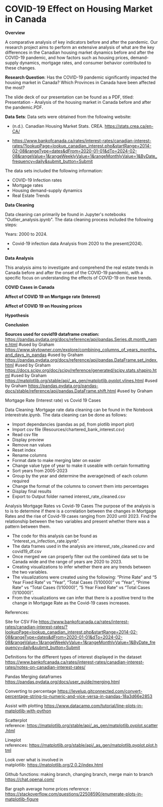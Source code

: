 # COVID-19 Effect on Housing Market in Canada

**Overview**

A comparative analysis of key indicators before and after the pandemic. Our research project aims to perform an extensive analysis of what are the key differences in the Canadian housing market dynamics before and after the COVID-19 pandemic, and how factors such as housing prices, demand-supply dynamics, mortgage rates, and consumer behavior contributed to these changes.

**Research Question**: Has the COVID-19 pandemic significantly impacted the housing market in Canada? Which Provinces in Canada have been affected the most? 

The slide deck of our presentation can be found as a PDF, titled: Presentation - Analysis of the housing market in Canada before and after the pandemic.PDF.

**Data Sets**: Data sets were obtained from the following website:

- (n.d.). Canadian Housing Market Stats. CREA. https://stats.crea.ca/en-CA/

- https://www.bankofcanada.ca/rates/interest-rates/canadian-interest-rates/?lookupPage=lookup_canadian_interest.php&startRange=2014-02-08&rangeType=dates&dFrom=2020-01-01&dTo=2024-02-08&rangeValue=1&rangeWeeklyValue=1&rangeMonthlyValue=1&ByDate_frequency=daily&submit_button=Submit

The data sets included the following information:
- COVID-19 Infection rates
- Mortgage rates
- Housing demand-supply dynamics
- Real Estate Trends

**Data Cleaning**

Data cleaning can primarily be found in Jupyter's notebooks "Outlier_analysis.ipynb". The data cleaning process included the following steps:

Years: 2000 to 2024.
- Covid-19 infection data Analysis from 2020 to the present(2024).
- 


**Data Analysis**

This analysis aims to investigate and comprehend the real estate trends in Canada before and after the onset of the COVID-19 pandemic, with a specific focus on understanding the effects of COVID-19 on these trends.

**COVID Cases in Canada**

**Affect of COVID 19 on Mortgage rate (Interest)**

**Affect of COVID 19 on Housing prices**

**Hypothesis**

**Conclusion**

**Sources used for covid19 dataframe creation:**
https://pandas.pydata.org/docs/reference/api/pandas.Series.dt.month_name.html #used by Graham
https://www.skytowner.com/explore/combining_columns_of_years_months_and_days_in_pandas #used by Graham
https://pandas.pydata.org/docs/reference/api/pandas.DataFrame.set_index.html #used by Graham
https://docs.scipy.org/doc/scipy/reference/generated/scipy.stats.shapiro.html #used by Graham
https://matplotlib.org/stable/api/_as_gen/matplotlib.pyplot.vlines.html #used by Graham
https://pandas.pydata.org/pandas-docs/stable/reference/api/pandas.DataFrame.shift.html #used by Graham


Mortgage Rate (Interest rate) vs Covid 19 Cases

Data Cleaning:
Mortgage rate data cleaning can be found in the Notebook interestrate.ipynb. The data cleaning can be done as follows:
- Import dependancies (pandas as pd, from plotlib import plot)
- Import csv file (Resources/chartered_bank_interest.csv)
- Read csv file
- Display preview 
- Remove nan values
- Reset index
- Rename columns
- Format date to make merging later on easier
- Change value type of year to make it useable with certain formatting 
- Sort years from 2005-2023 
- Group by the year and determine the average(med) of each column required
- Change the format of the columns to convert them into percentages
- Display final results
- Export to Output folder named interest_rate_cleaned.csv

Analysis
Mortgage Rates vs Covid-19 Cases
The purpose of the analysis is to is to determine if there is a correlation between the changes in Mortgage Rates and the rise of Covid-19 cases ranging from 2020 until 2023. Find the relationship between the two variables and present whether there was a pattern between them.

- The code for this analysis can be found as “interest_vs_infection_rate.ipynb”.
- The data frames used in the analysis are interest_rate_cleaned.csv and covid19_df.csv
- Once merged we can properly filter out the combined data set to be Canada wide and the range of years are 2020 to 2023.
- Creating visualizations to infer whether there are any trends between the two variables. 
- The visualizations were created using the following: “Prime Rate” and “5 Year Fixed Rate” vs “Year”, “Total Cases (1/10000)” vs “Year”, “Prime Rate” vs “Total Cases (1/10000)”, “5 Year Fixed Rate” vs “Total Cases (1/10000)”.
- From the visualizations we can infer that there is a positive trend to the change in Mortgage Rate as the Covid-19 cases increases.

References:

Site for CSV File
https://www.bankofcanada.ca/rates/interest-rates/canadian-interest-rates/?lookupPage=lookup_canadian_interest.php&startRange=2014-02-08&rangeType=dates&dFrom=2020-01-01&dTo=2024-02-08&rangeValue=1&rangeWeeklyValue=1&rangeMonthlyValue=1&ByDate_frequency=daily&submit_button=Submit

Definitions for the different types of interest displayed in the dataset
https://www.bankofcanada.ca/rates/interest-rates/canadian-interest-rates/notes-on-canadian-interest-rates/

Pandas Merging dataframes
https://pandas.pydata.org/docs/user_guide/merging.html

Converting to percentage
https://levelup.gitconnected.com/convert-percentage-string-to-numeric-and-vice-versa-in-pandas-18a3d66e2853

Assist with plotting
https://www.datacamp.com/tutorial/line-plots-in-matplotlib-with-python

Scatterplot reference: https://matplotlib.org/stable/api/_as_gen/matplotlib.pyplot.scatter.html

Lineplot references: https://matplotlib.org/stable/api/_as_gen/matplotlib.pyplot.plot.html

Look over what is involved in matplotlib: https://matplotlib.org/2.0.2/index.html

Github functions: making branch, changing branch, merge main to branch
https://chat.openai.com/

Bar graph average home prices reference  : https://stackoverflow.com/questions/22508590/enumerate-plots-in-matplotlib-figure


